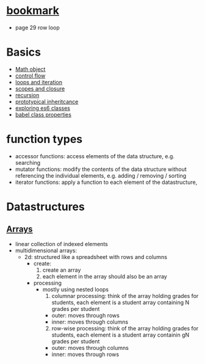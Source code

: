 # [bookmark](https://github.com/noahehall/ebooks/blob/master/Data%20Structures%20and%20Algorithms%20with%20JavaScript.pdf)
  - page 29 row loop

# Basics
  - [Math object](https://developer.mozilla.org/en-US/docs/Web/JavaScript/Reference/Global_Objects/Math)
  - [control flow](https://developer.mozilla.org/en-US/docs/Web/JavaScript/Guide/Control_flow_and_error_handling)
  - [loops and iteration](https://developer.mozilla.org/en-US/docs/Web/JavaScript/Guide/Loops_and_iteration)
  - [scopes and closure](https://developer.mozilla.org/en-US/docs/Web/JavaScript/Closures)
  - [recursion](https://msdn.microsoft.com/en-us/library/wwbyhkx4(v=vs.94).aspx)
  - [prototypical inheritcance](https://developer.mozilla.org/en-US/docs/Web/JavaScript/Inheritance_and_the_prototype_chain)
  - [exploring es6 classes](http://exploringjs.com/es6/ch_classes.html)
  - [babel class properties](https://babeljs.io/docs/plugins/transform-class-properties/)


# function types
  - accessor functions: access elements of the data structure, e.g. searching
  - mutator functions: modify the contents of the data structure without referencing the individual elements, e.g. adding / removing / sorting
  - iterator functions: apply a function to each element of the datastructure,

# Datastructures
## [Arrays](https://developer.mozilla.org/en-US/docs/Web/JavaScript/Reference/Global_Objects/Array)
  - linear collection of indexed elements
  - multidimensional arrays:
    - 2d: structured like a spreadsheet with rows and columns
      + create:
        1. create an array
        2. each element in the array should also be an array
      + processing  
        - mostly using nested loops
          1. columnar processing: think of the array holding grades for students, each element is a student array containing N grades per student
            - outer: moves through rows
            - inner: moves through columns
          2. row-wise processing: think of the array holding grades for students, each element is a student array containin gN grades per student
            - outer: moves through columns
            - inner: moves through rows
